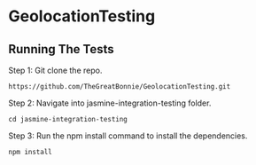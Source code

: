 # GeolocationTesting

## Running The Tests
Step 1: Git clone the repo.
```
https://github.com/TheGreatBonnie/GeolocationTesting.git
```

Step 2: Navigate into jasmine-integration-testing folder.
```
cd jasmine-integration-testing
```

Step 3: Run the npm install command to install the dependencies.
```
npm install
```
